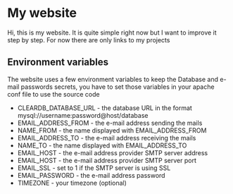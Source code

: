 # My website
Hi, this is my website. It is quite simple right now but I want to improve it step by step. For now there are only links to my projects

## Environment variables
The website uses a few environment variables to keep the Database and e-mail passwords secrets, you have to set those variables in your apache conf file to use the source code

* CLEARDB_DATABASE_URL - the database URL in the format mysql://username:password@host/database
* EMAIL_ADDRESS_FROM - the e-mail address sending the mails
* NAME_FROM - the name displayed with EMAIL_ADDRESS_FROM
* EMAIL_ADDRESS_TO - the e-mail address receiving the mails
* NAME_TO - the name displayed with EMAIL_ADDRESS_TO
* EMAIL_HOST - the e-mail address provider SMTP server address
* EMAIL_HOST - the e-mail address provider SMTP server port
* EMAIL_SSL - set to 1 if the SMTP server is using SSL
* EMAIL_PASSWORD - the e-mail address password
* TIMEZONE - your timezone (optional)